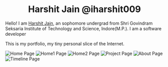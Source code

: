 <h1 align="center">
 Harshit Jain @iharshit009
</h1>

Hello! I am [Harshit Jain](https://iharshit009.github.io/), an sophomore undergrad from Shri Govindram Seksaria Institute of Technology and Science, Indore(M.P.). I am a software
developer

This is my portfolio, my tiny personal slice of the Internet.

![Home Page](https://github.com/iharshit009/iharshit009.github.io/blob/master/src/static/projects/screen1.png)
![Home1 Page](https://github.com/iharshit009/iharshit009.github.io/blob/master/src/static/projects/screen2.png)
![Home2 Page](https://github.com/iharshit009/iharshit009.github.io/blob/master/src/static/projects/screen3.png)
![Project Page](https://github.com/iharshit009/iharshit009.github.io/blob/master/src/static/projects/screen4.png)
![About Page](https://github.com/iharshit009/iharshit009.github.io/blob/master/src/static/projects/screen5.png)
![Timeline Page](https://github.com/iharshit009/iharshit009.github.io/blob/master/src/static/projects/screen6.png)
